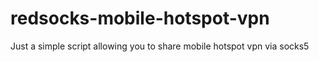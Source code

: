 # redsocks-mobile-hotspot-vpn
Just a simple script allowing you to share mobile hotspot vpn via socks5
